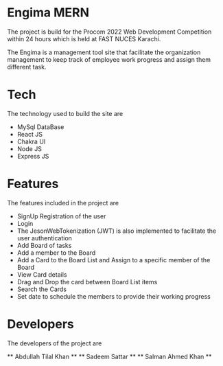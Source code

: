 # Engima MERN
The project is build for the Procom 2022 Web Development Competition within 24 hours which is held at FAST NUCES Karachi.

The Engima is a management tool site that facilitate the organization management to keep track of employee work progress and assign them different task.


# Tech
The technology used to build the site are

* MySql DataBase
* React JS
* Chakra UI
* Node JS
* Express JS

# Features
The features included in the project are

* SignUp Registration of the user
* Login 
* The JesonWebTokenization (JWT) is also implemented to facilitate the user authentication
* Add Board of tasks
* Add a member to the Board
* Add a Card to the Board List and Assign to a specific member of the Board
* View Card details
* Drag and Drop the card between Board List items
* Search the Cards
* Set date to schedule the members to provide their working progress

# Developers
The developers of the project are

** Abdullah Tilal Khan **
** Sadeem Sattar **
** Salman Ahmed Khan **
